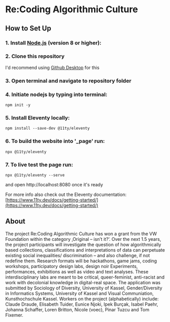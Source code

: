 # Re:Coding Algorithmic Culture

## How to Set Up

### 1. Install [Node.js](https://nodejs.org/en/) (version 8 or higher):

### 2. Clone this repository

I'd recommend using [Github Desktop](https://desktop.github.com/) for this

### 3. Open terminal and navigate to repository folder

### 4. Initiate nodejs by typing into terminal:

	npm init -y
	
### 5. Install Eleventy locally:

	npm install --save-dev @11ty/eleventy

### 6. To build the website into '_page' run:

	npx @11ty/eleventy
	
### 7. To live test the page run:

	npx @11ty/eleventy --serve
	
and open http://localhost:8080 once it's ready

For more info also check out the Eleventy documentation:
[https://www.11ty.dev/docs/getting-started/](https://www.11ty.dev/docs/getting-started/)

## About

The project Re:Coding Algorithmic Culture has won a grant from the VW Foundation within the category ‚Original – isn’t it?’. Over the next 1.5 years, the project participants will investigate the question of how algorithmically based collections, classifications and interpretations of data can perpetuate existing social inequalities/ discrimination – and also challenge, if not redefine them. Research formats will be hackathons, game jams, coding workshops, participatory design labs, design noir Experiments, performances, exhibitions as well as video and text analyses. These interdisciplinary labs are meant to be critical, queer-feminist, anti-racist and work with decolonial knowledge in digital-real space. The application was submitted by Sociology of Diversity, University of Kassel, Gender/Diversity in Informatics Systems, University of Kassel and Visual Communiation, Kunsthochschule Kassel. Workers on the project (alphabetically) include: Claude Draude, Elisabeth Tuider, Eunice Njoki, Ipek Burçak, Isabel Paehr, Johanna Schaffer, Loren Britton, Nicole (voec), Pinar Tuzcu and Tom Fixemer.

